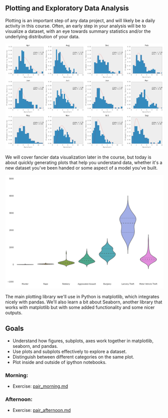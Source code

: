 ## Plotting and Exploratory Data Analysis

Plotting is an important step of any data project, and will likely be a daily
activity in this course. Often, an early step in your analysis will be to
visualize a dataset, with an eye towards summary statistics and/or the
underlying distribution of your data.

![](images/rainfall.png)

We will cover fancier data visualization later in the course, but today is about
quickly generating plots that help you understand data, whether it's a new
dataset you've been handed or some aspect of a model you've built.

![](images/violin_eda.png)

The main plotting library we'll use in Python is matplotlib, which integrates
nicely with pandas. We'll also learn a bit about Seaborn, another library that
works with matplotlib but with some added functionality and some nicer outputs.

## Goals

* Understand how figures, subplots, axes work together in matplotlib, seaborn, and pandas.
* Use plots and subplots effectively to explore a dataset.
* Distinguish between different categories on the same plot.
* Plot inside and outside of ipython notebooks.

### Morning:
- Exercise: [pair_morning.md](pair_morning.md)

### Afternoon:
- Exercise: [pair_afternoon.md](pair_afternoon.md)

